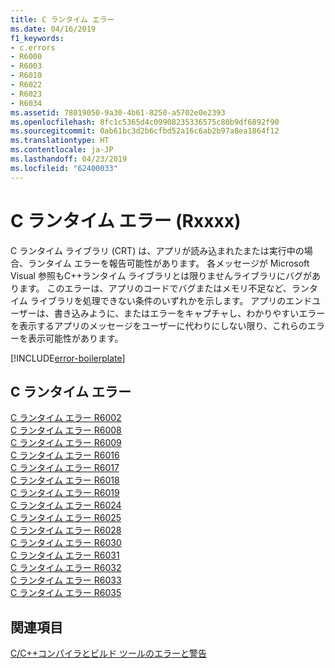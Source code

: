 ```yaml
---
title: C ランタイム エラー
ms.date: 04/16/2019
f1_keywords:
- c.errors
- R6000
- R6003
- R6010
- R6022
- R6023
- R6034
ms.assetid: 78019050-9a30-4b61-8250-a5702e0e2393
ms.openlocfilehash: 8fc1c5365d4c09908235336575c80b9df6892f90
ms.sourcegitcommit: 0ab61bc3d2b6cfbd52a16c6ab2b97a8ea1864f12
ms.translationtype: HT
ms.contentlocale: ja-JP
ms.lasthandoff: 04/23/2019
ms.locfileid: "62400033"
---
```

# <a name="c-runtime-errors-rxxxx"></a>C ランタイム エラー (Rxxxx)

C ランタイム ライブラリ (CRT) は、アプリが読み込まれたまたは実行中の場合、ランタイム エラーを報告可能性があります。 各メッセージが Microsoft Visual 参照もC++ランタイム ライブラリとは限りませんライブラリにバグがあります。 このエラーは、アプリのコードでバグまたはメモリ不足など、ランタイム ライブラリを処理できない条件のいずれかを示します。 アプリのエンドユーザーは、書き込みように、またはエラーをキャプチャし、わかりやすいエラーを表示するアプリのメッセージをユーザーに代わりにしない限り、これらのエラーを表示可能性があります。

[!INCLUDE[error-boilerplate](../../error-messages/includes/error-boilerplate.md)]

## <a name="c-runtime-errors"></a>C ランタイム エラー

[C ランタイム エラー R6002](../../error-messages/tool-errors/c-runtime-error-r6002.md) \
[C ランタイム エラー R6008](../../error-messages/tool-errors/c-runtime-error-r6008.md) \
[C ランタイム エラー R6009](../../error-messages/tool-errors/c-runtime-error-r6009.md) \
[C ランタイム エラー R6016](../../error-messages/tool-errors/c-runtime-error-r6016.md) \
[C ランタイム エラー R6017](../../error-messages/tool-errors/c-runtime-error-r6017.md) \
[C ランタイム エラー R6018](../../error-messages/tool-errors/c-runtime-error-r6018.md) \
[C ランタイム エラー R6019](../../error-messages/tool-errors/c-runtime-error-r6019.md) \
[C ランタイム エラー R6024](../../error-messages/tool-errors/c-runtime-error-r6024.md) \
[C ランタイム エラー R6025](../../error-messages/tool-errors/c-runtime-error-r6025.md) \
[C ランタイム エラー R6028](../../error-messages/tool-errors/c-runtime-error-r6028.md) \
[C ランタイム エラー R6030](../../error-messages/tool-errors/c-runtime-error-r6030.md) \
[C ランタイム エラー R6031](../../error-messages/tool-errors/c-runtime-error-r6031.md) \
[C ランタイム エラー R6032](../../error-messages/tool-errors/c-runtime-error-r6032.md) \
[C ランタイム エラー R6033](../../error-messages/tool-errors/c-runtime-error-r6033.md) \
[C ランタイム エラー R6035](../../error-messages/tool-errors/c-runtime-error-r6035.md)

## <a name="see-also"></a>関連項目

[C/C++コンパイラとビルド ツールのエラーと警告](../compiler-errors-1/c-cpp-build-errors.md)
